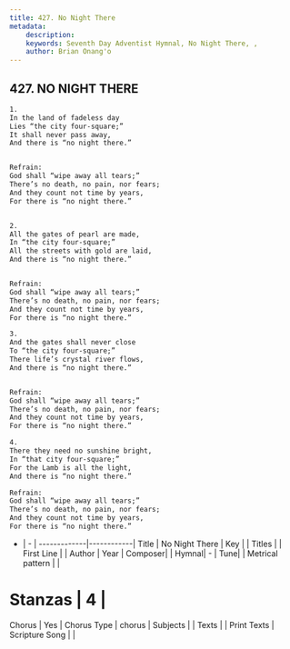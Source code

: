 ```yaml
---
title: 427. No Night There
metadata:
    description: 
    keywords: Seventh Day Adventist Hymnal, No Night There, , 
    author: Brian Onang'o
---
```



## 427. NO NIGHT THERE

```txt
1.
In the land of fadeless day
Lies “the city four-square;”
It shall never pass away,
And there is “no night there.”


Refrain:
God shall “wipe away all tears;”
There’s no death, no pain, nor fears;
And they count not time by years,
For there is “no night there.”


2.
All the gates of pearl are made,
In “the city four-square;”
All the streets with gold are laid,
And there is “no night there.”


Refrain:
God shall “wipe away all tears;”
There’s no death, no pain, nor fears;
And they count not time by years,
For there is “no night there.”

3.
And the gates shall never close
To “the city four-square;”
There life’s crystal river flows,
And there is “no night there.”


Refrain:
God shall “wipe away all tears;”
There’s no death, no pain, nor fears;
And they count not time by years,
For there is “no night there.”

4.
There they need no sunshine bright,
In “that city four-square;”
For the Lamb is all the light,
And there is “no night there.”

Refrain:
God shall “wipe away all tears;”
There’s no death, no pain, nor fears;
And they count not time by years,
For there is “no night there.”

```

- |   -  |
-------------|------------|
Title | No Night There |
Key |  |
Titles |  |
First Line |  |
Author | 
Year | 
Composer|  |
Hymnal|  - |
Tune|  |
Metrical pattern | |
# Stanzas | 4 |
Chorus | Yes |
Chorus Type | chorus |
Subjects |  |
Texts |  |
Print Texts | 
Scripture Song |  |
  

